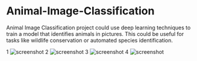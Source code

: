 # Animal-Image-Classification
Animal Image Classification project could use deep learning techniques to train a model that identifies animals in pictures. This could be
useful for tasks like wildlife conservation or automated species identification.

1
![screenshot](Animal-Image-classification/Animal-Classifier/Screenshot/Screenshot_14-3-2024_12615_localhost.jpeg)
2
![screenshot](Animal-Image-classification/Animal-Classifier/Screenshot/Screenshot_14-3-2024_12219_localhost.jpeg)
3
![screenshot](Animal-Image-classification/Animal-Classifier/Screenshot/Screenshot_14-3-2024_121152_localhost.jpeg)
4
![screenshot](Animal-Image-classification/Animal-Classifier/Screenshot/Screenshot_14-3-2024_121010_localhost.jpeg)


